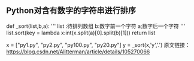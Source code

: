 ## Python对含有数字的字符串进行排序

def _sort(list,b,a):
    '''
    list :待排列数组
    b:数字前一个字符
    a;数字后一个字符
    '''
    list.sort(key = lambda x:int(x.split(a)[0].split(b)[1]))
    return list

x = ["py1.py", "py2.py", "py100.py", "py20.py"]
y = _sort(x,'y','.')
原文链接：https://blog.csdn.net/Alitterman/article/details/105270066